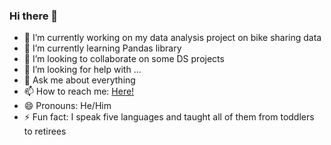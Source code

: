 ### Hi there 👋

<!--
**Lextor99/lextor99** is a ✨ _special_ ✨ repository because its `README.md` (this file) appears on your GitHub profile.

Here are some ideas to get you started:
-->
- 🔭 I’m currently working on my data analysis project on bike sharing data
- 🌱 I’m currently learning Pandas library
- 👯 I’m looking to collaborate on some DS projects
- 🤔 I’m looking for help with ...
- 💬 Ask me about everything
- 📫 How to reach me: [Here!](https://www.linkedin.com/in/oleksii-smoliarchuk-229416111/)
- 😄 Pronouns: He/Him
- ⚡ Fun fact: I speak five languages and taught all of them from toddlers to retirees

